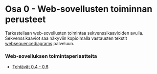 # Osa 0 - Web-sovellusten toiminnan perusteet

Tarkastellaan web-sovellusten toimintaa sekvenssikaavioiden avulla.  
Sekvenssikaaviot saa näkyviin kopioimalla vastausten tekstit [websequencediagrams](https://www.websequencediagrams.com/) palveluun.

### Web-sovelluksen toimintaperiaatteita
  * [Tehtävät 0.4 - 0.6](https://fullstackopen.com/osa0/web_sovelluksen_toimintaperiaatteita#tehtavia)

